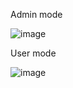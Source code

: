 Admin mode


![image](https://github.com/BogdanMitrea/DogShelterManagementApp/assets/115623543/fb884e05-8677-4bca-a160-f6b01445fcff)


User mode


![image](https://github.com/BogdanMitrea/DogShelterManagementApp/assets/115623543/72205a49-e7f2-42a4-8f85-97bc8f97e7c8)

